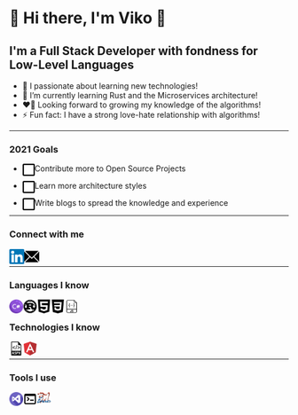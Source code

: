 # 👋 Hi there, I'm Viko 👋

## I'm a Full Stack Developer with fondness for Low-Level Languages

- 🔭 I passionate about learning new technologies!
- 🌱 I’m currently learning Rust and the Microservices architecture!
- ❤️‍🔥 Looking forward to growing my knowledge of the algorithms!
- ⚡ Fun fact: I have a strong love-hate relationship with algorithms!

---

### 2021 Goals

- <img align="left" alt="goal" width="22px" src="./images/blank-check-box.svg" /> Contribute more to Open Source Projects

- <img align="left" alt="goal" width="22px" src="./images/blank-check-box.svg" /> Learn more architecture styles

- <img align="left" alt="goal" width="22px" src="./images/blank-check-box.svg" /> Write blogs to spread the knowledge and experience

---

### Connect with me

[<img align="left" alt="victor-stamoff | LinkedIn" width="27px" src="./images/linkedin.svg" />][linkedin]
[<img align="left" alt="victor-stamoff | Protonmail" width="27px" src="./images/email-white.svg" />][protonmail]
<!-- [<img align="left" alt="viko_stamoff.com" width="27px" src="./images/www.svg" />][website] -->
</br>

---

### Languages I know

<img align="left" alt="C#" width="25px" src="./images/c-sharp.svg" />
<img align="left" alt="Rust" width="25px" src="./images/rust-lang.svg" />
<img align="left" alt="HTML" width="25px" src="./images/html.svg" />
<img align="left" alt="CSS" width="25px" src="./images/css.svg" />
<img align="left" alt="JavaScript" width="25px" src="./images/javascript.svg" />
</br>

### Technologies I know

<img align="left" alt="ASP.NET Core" width="25px" src="./images/asp-net-core.svg" />
<img align="left" alt="Angular" width="25px" src="./images/angular.svg" />
</br>

---

### Tools I use

<img align="left" alt="Visual Studio Code" width="25px" src="./images/visual-studio-code.svg" />
<img align="left" alt="Emacs" width="25px" src="./images/cli.svg" />
<img align="left" alt="Emacs" width="25px" src="./images/emacs.svg" />

<br />
<br />

<!-- <summary>GitHub Stats</summary> -->
<!-- <img align="left" alt="viko's GitHub Stats" src="https://github-readme-stats.codestackr.vercel.app/api?username=transtrike&show_icons=true&hide_border=true" /> -->

<!-- [website]: https://viko_stamoff.com -->
[linkedin]: https://linkedin.com/in/victor-stamoff/
[protonmail]: viko_stamoff@protonmail.com
